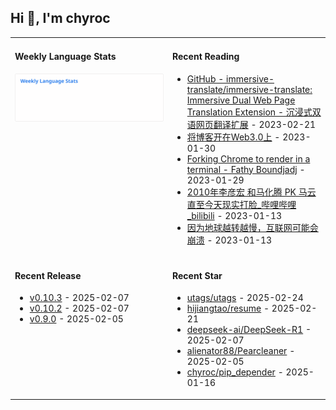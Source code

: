 ## Hi 👋, I'm chyroc

<table width="960px">
<tr>
<td valign="top" width="50%">

#### Weekly Language Stats

![](./images/wakatime_weekly_language_stats.svg)
</td>
<td valign="top" width="50%">

#### Recent Reading

* <a href='https://github.com/immersive-translate/immersive-translate' target='_black'>GitHub - immersive-translate/immersive-translate: Immersive Dual Web Page Translation Extension - 沉浸式双语网页翻译扩展</a> - 2023-02-21
* <a href='https://outti.me/6FE23FD0-22F4-4BDE-9F2B-72C0E5180C2C/' target='_black'>将博客开在Web3.0上</a> - 2023-01-30
* <a href='https://fathy.fr/carbonyl' target='_black'>Forking Chrome to render in a terminal - Fathy Boundjadj</a> - 2023-01-29
* <a href='https://www.bilibili.com/video/BV1dz411B7xk/' target='_black'>2010年李彦宏 和马化腾  PK  马云   直至今天现实打脸_哔哩哔哩_bilibili</a> - 2023-01-13
* <a href='https://mp.weixin.qq.com/s/nT0AGtxqCNGR_jwRp_Y63g' target='_black'>因为地球越转越慢，互联网可能会崩溃</a> - 2023-01-13

</td>
</tr>
<tr>
<td valign="top" width="50%">

#### Recent Release

* <a href='https://github.com/coze-dev/coze-oauth-quickstart/releases/tag/v0.10.3' target='_black'>v0.10.3</a> - 2025-02-07
* <a href='https://github.com/coze-dev/coze-oauth-quickstart/releases/tag/v0.10.2' target='_black'>v0.10.2</a> - 2025-02-07
* <a href='https://github.com/coze-dev/coze-oauth-quickstart/releases/tag/v0.9.0' target='_black'>v0.9.0</a> - 2025-02-05

</td>
<td valign="top" width="50%">

#### Recent Star

* <a href='https://github.com/utags/utags' target='_black'>utags/utags</a> - 2025-02-24
* <a href='https://github.com/hijiangtao/resume' target='_black'>hijiangtao/resume</a> - 2025-02-21
* <a href='https://github.com/deepseek-ai/DeepSeek-R1' target='_black'>deepseek-ai/DeepSeek-R1</a> - 2025-02-07
* <a href='https://github.com/alienator88/Pearcleaner' target='_black'>alienator88/Pearcleaner</a> - 2025-02-05
* <a href='https://github.com/chyroc/pip_depender' target='_black'>chyroc/pip_depender</a> - 2025-01-16

</td>
</tr>
</table>
